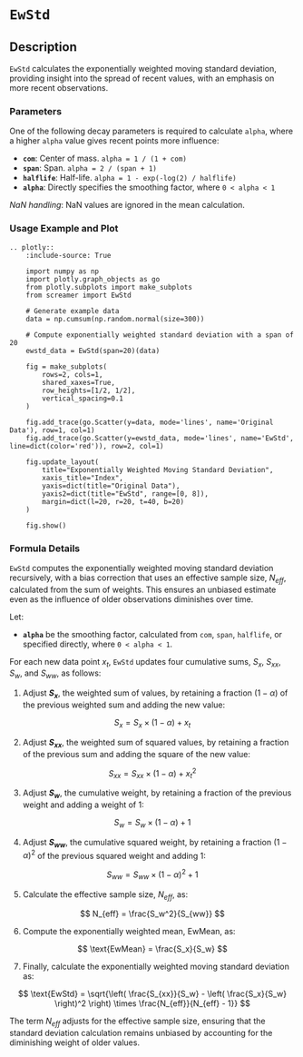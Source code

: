 # `EwStd`

## Description

`EwStd` calculates the exponentially weighted moving standard deviation, providing insight into the spread of recent values, with an emphasis on more recent observations.


### Parameters

One of the following decay parameters is required to calculate `alpha`, where a higher `alpha` value gives recent points more influence:

- **`com`**: Center of mass. `alpha = 1 / (1 + com)`
- **`span`**: Span. `alpha = 2 / (span + 1)`
- **`halflife`**: Half-life. `alpha = 1 - exp(-log(2) / halflife)`
- **`alpha`**: Directly specifies the smoothing factor, where `0 < alpha < 1`

*NaN handling*: NaN values are ignored in the mean calculation.

### Usage Example and Plot

```{eval-rst}
.. plotly::
    :include-source: True

    import numpy as np
    import plotly.graph_objects as go
    from plotly.subplots import make_subplots
    from screamer import EwStd

    # Generate example data
    data = np.cumsum(np.random.normal(size=300))

    # Compute exponentially weighted standard deviation with a span of 20
    ewstd_data = EwStd(span=20)(data)

    fig = make_subplots(
        rows=2, cols=1,
        shared_xaxes=True,
        row_heights=[1/2, 1/2],
        vertical_spacing=0.1
    )

    fig.add_trace(go.Scatter(y=data, mode='lines', name='Original Data'), row=1, col=1)
    fig.add_trace(go.Scatter(y=ewstd_data, mode='lines', name='EwStd', line=dict(color='red')), row=2, col=1)

    fig.update_layout(
        title="Exponentially Weighted Moving Standard Deviation",
        xaxis_title="Index",
        yaxis=dict(title="Original Data"),
        yaxis2=dict(title="EwStd", range=[0, 8]),
        margin=dict(l=20, r=20, t=40, b=20)
    )

    fig.show()
```

### Formula Details

`EwStd` computes the exponentially weighted moving standard deviation recursively, with a bias correction that uses an effective sample size, $N_{eff}$, calculated from the sum of weights. This ensures an unbiased estimate even as the influence of older observations diminishes over time.

Let:
- **`alpha`** be the smoothing factor, calculated from `com`, `span`, `halflife`, or specified directly, where `0 < alpha < 1`.

For each new data point $x_t$, `EwStd` updates four cumulative sums, $S_x$, $S_{xx}$, $S_w$, and $S_{ww}$, as follows:

1. Adjust **$S_x$**, the weighted sum of values, by retaining a fraction $(1 - \alpha)$ of the previous weighted sum and adding the new value:

$$
S_x = S_x \times (1 - \alpha) + x_t
$$

2. Adjust **$S_{xx}$**, the weighted sum of squared values, by retaining a fraction of the previous sum and adding the square of the new value:

$$
S_{xx} = S_{xx} \times (1 - \alpha) + x_t^2
$$

3. Adjust **$S_w$**, the cumulative weight, by retaining a fraction of the previous weight and adding a weight of $1$:

$$
S_w = S_w \times (1 - \alpha) + 1
$$

4. Adjust **$S_{ww}$**, the cumulative squared weight, by retaining a fraction $(1 - \alpha)^2$ of the previous squared weight and adding $1$:

$$
S_{ww} = S_{ww} \times (1 - \alpha)^2 + 1
$$

5. Calculate the effective sample size, $N_{eff}$, as:

$$
N_{eff} = \frac{S_w^2}{S_{ww}}
$$

6. Compute the exponentially weighted mean, $\text{EwMean}$, as:

$$
\text{EwMean} = \frac{S_x}{S_w}
$$

7. Finally, calculate the exponentially weighted moving standard deviation as:

$$
\text{EwStd} = \sqrt{\left( \frac{S_{xx}}{S_w} - \left( \frac{S_x}{S_w} \right)^2 \right) \times \frac{N_{eff}}{N_{eff} - 1}}
$$

The term $N_{eff}$ adjusts for the effective sample size, ensuring that the standard deviation calculation remains unbiased by accounting for the diminishing weight of older values.

